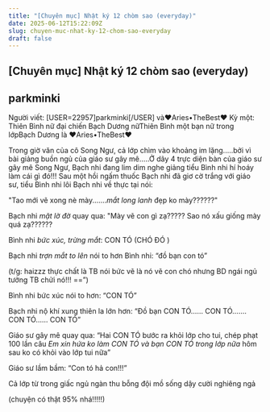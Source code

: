 ```yaml
---
title: "[Chuyên mục] Nhật ký 12 chòm sao (everyday)"
date: 2025-06-12T15:22:09Z
slug: chuyen-muc-nhat-ky-12-chom-sao-everyday
draft: false
---
```


## [Chuyên mục] Nhật ký 12 chòm sao (everyday)

## parkminki

Người viết: [USER=22957]parkminki[/USER] và♥Aries•TheBest♥ 
 Kỳ một: Thiên Bình nữ đại chiến Bạch Dương nữThiên Bình một bạn nữ trong lớpBạch Dương là ♥Aries•TheBest♥
 
Trong giờ văn của cô Song Ngư, cả lớp chìm vào khoảng im lặng.....bởi vì bài giảng buồn ngủ của giáo sư gây mê.....Ở dãy 4 trực diện bàn của giáo sư gây mê Song Ngư, Bạch nhi đang lim dim nghe giảng  tiểu Bình nhi hí hoáy làm cái gì đó!!! Sau một hồi ngấm thuốc Bạch nhi đã giơ cờ trắng với giáo sư, tiểu Bình nhi lôi Bạch nhi về thực tại nói:
 
"Tao mới vẽ xong nè mày.......*mắt long lanh* đẹp ko mày??????"  
 
Bạch nhi *mặt lờ đờ* quay qua: "Mày vẽ con gì zạ????? Sao nó xấu giống mày quá zạ?????? 
 
 Bình nhi *bức xúc, trừng mắt*: CON TÓ (CHÓ ĐÓ )
 
Bạch nhi *trợn mắt to lên* nói to hơn Bình nhi: “đồ bạn con tó” 
 
(t/g: haizzz thực chất là TB nói bức vẽ là nó vẽ con chó nhưng BD ngái ngủ tưởng TB chửi nó!!! ==”)
 
Bình nhi bức xúc nói to hơn: “CON TÓ”  
 
Bạch nhi nộ khí xung thiên la lớn hơn: “Đồ bạn CON TÓ…… CON TÓ……. CON TÓ…… CON TÓ” 
 
Giáo sư gây mê quay qua: “Hai CON TÓ bước ra khỏi lớp cho tui, chép phạt 100 lần câu _Em xin hứa ko làm CON TÓ và bạn CON TÓ trong lớp nữa_ hôm sau ko có khỏi vào lớp tui nữa”  
 
Giáo sư lầm bầm: “Con tó hả con!!!” 
 
Cả lớp từ trong giấc ngủ ngàn thu bỗng đội mồ sống dậy cười nghiêng ngả    
 
 
(chuyện có thật 95% nhá!!!!!)